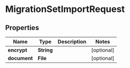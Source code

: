 

# MigrationSetImportRequest


## Properties

| Name | Type | Description | Notes |
|------------ | ------------- | ------------- | -------------|
|**encrypt** | **String** |  |  [optional] |
|**document** | **File** |  |  [optional] |



